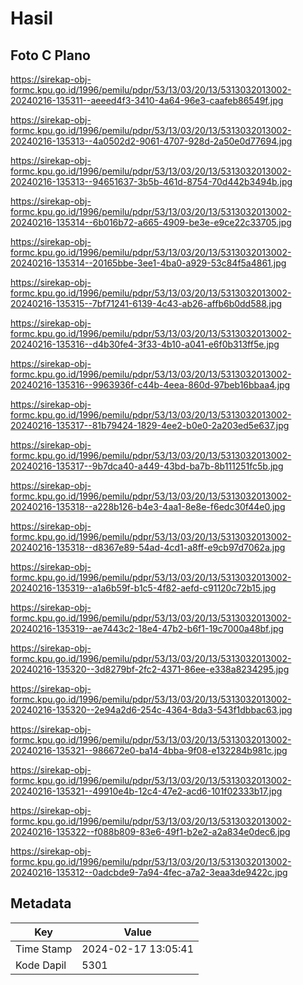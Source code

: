 # Hasil

## Foto C Plano

https://sirekap-obj-formc.kpu.go.id/1996/pemilu/pdpr/53/13/03/20/13/5313032013002-20240216-135311--aeeed4f3-3410-4a64-96e3-caafeb86549f.jpg

https://sirekap-obj-formc.kpu.go.id/1996/pemilu/pdpr/53/13/03/20/13/5313032013002-20240216-135313--4a0502d2-9061-4707-928d-2a50e0d77694.jpg

https://sirekap-obj-formc.kpu.go.id/1996/pemilu/pdpr/53/13/03/20/13/5313032013002-20240216-135313--94651637-3b5b-461d-8754-70d442b3494b.jpg

https://sirekap-obj-formc.kpu.go.id/1996/pemilu/pdpr/53/13/03/20/13/5313032013002-20240216-135314--6b016b72-a665-4909-be3e-e9ce22c33705.jpg

https://sirekap-obj-formc.kpu.go.id/1996/pemilu/pdpr/53/13/03/20/13/5313032013002-20240216-135314--20165bbe-3ee1-4ba0-a929-53c84f5a4861.jpg

https://sirekap-obj-formc.kpu.go.id/1996/pemilu/pdpr/53/13/03/20/13/5313032013002-20240216-135315--7bf71241-6139-4c43-ab26-affb6b0dd588.jpg

https://sirekap-obj-formc.kpu.go.id/1996/pemilu/pdpr/53/13/03/20/13/5313032013002-20240216-135316--d4b30fe4-3f33-4b10-a041-e6f0b313ff5e.jpg

https://sirekap-obj-formc.kpu.go.id/1996/pemilu/pdpr/53/13/03/20/13/5313032013002-20240216-135316--9963936f-c44b-4eea-860d-97beb16bbaa4.jpg

https://sirekap-obj-formc.kpu.go.id/1996/pemilu/pdpr/53/13/03/20/13/5313032013002-20240216-135317--81b79424-1829-4ee2-b0e0-2a203ed5e637.jpg

https://sirekap-obj-formc.kpu.go.id/1996/pemilu/pdpr/53/13/03/20/13/5313032013002-20240216-135317--9b7dca40-a449-43bd-ba7b-8b111251fc5b.jpg

https://sirekap-obj-formc.kpu.go.id/1996/pemilu/pdpr/53/13/03/20/13/5313032013002-20240216-135318--a228b126-b4e3-4aa1-8e8e-f6edc30f44e0.jpg

https://sirekap-obj-formc.kpu.go.id/1996/pemilu/pdpr/53/13/03/20/13/5313032013002-20240216-135318--d8367e89-54ad-4cd1-a8ff-e9cb97d7062a.jpg

https://sirekap-obj-formc.kpu.go.id/1996/pemilu/pdpr/53/13/03/20/13/5313032013002-20240216-135319--a1a6b59f-b1c5-4f82-aefd-c91120c72b15.jpg

https://sirekap-obj-formc.kpu.go.id/1996/pemilu/pdpr/53/13/03/20/13/5313032013002-20240216-135319--ae7443c2-18e4-47b2-b6f1-19c7000a48bf.jpg

https://sirekap-obj-formc.kpu.go.id/1996/pemilu/pdpr/53/13/03/20/13/5313032013002-20240216-135320--3d8279bf-2fc2-4371-86ee-e338a8234295.jpg

https://sirekap-obj-formc.kpu.go.id/1996/pemilu/pdpr/53/13/03/20/13/5313032013002-20240216-135320--2e94a2d6-254c-4364-8da3-543f1dbbac63.jpg

https://sirekap-obj-formc.kpu.go.id/1996/pemilu/pdpr/53/13/03/20/13/5313032013002-20240216-135321--986672e0-ba14-4bba-9f08-e132284b981c.jpg

https://sirekap-obj-formc.kpu.go.id/1996/pemilu/pdpr/53/13/03/20/13/5313032013002-20240216-135321--49910e4b-12c4-47e2-acd6-101f02333b17.jpg

https://sirekap-obj-formc.kpu.go.id/1996/pemilu/pdpr/53/13/03/20/13/5313032013002-20240216-135322--f088b809-83e6-49f1-b2e2-a2a834e0dec6.jpg

https://sirekap-obj-formc.kpu.go.id/1996/pemilu/pdpr/53/13/03/20/13/5313032013002-20240216-135312--0adcbde9-7a94-4fec-a7a2-3eaa3de9422c.jpg


## Metadata

| Key        | Value               |
| ---------- | ------------------- |
| Time Stamp | 2024-02-17 13:05:41 |
| Kode Dapil | 5301                |



